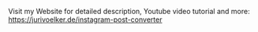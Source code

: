 Visit my Website for detailed description, Youtube video tutorial and more:
https://jurivoelker.de/instagram-post-converter
